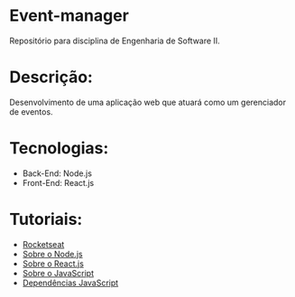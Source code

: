 # Event-manager
  Repositório para disciplina de Engenharia de Software II.

# Descrição:
  
Desenvolvimento de uma aplicação web que atuará como um gerenciador de eventos.

# Tecnologias:

* Back-End: Node.js
* Front-End: React.js

# Tutoriais:
* [Rocketseat](https://rocketseat.com.br)
* [Sobre o Node.js](https://nodejs.org/en/about/#about-node-js)
* [Sobre o React.js](https://reactjs.org/)
* [Sobre o JavaScript](https://thenewstack.io/javascripts-history-and-how-it-led-to-reactjs/)
* [Dependências JavaScript](https://blog.da2k.com.br/2015/03/03/gerenciando-corretamente-dependencias-em-nodejs-save-ou-save-dev-1/)


